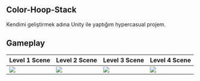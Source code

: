## Color-Hoop-Stack
Kendimi geliştirmek adına Unity ile yaptığım hypercasual projem.

## Gameplay
Level 1 Scene | Level 2 Scene | Level 3 Scene | Level 4 Scene |
------------ | ------------ | ------------ | ------------ | 
![](VideosAndPhotos/Video1.gif) | ![](VideosAndPhotos/Video2.gif) | ![](VideosAndPhotos/Video3.gif) | ![](VideosAndPhotos/Video4.gif) |

